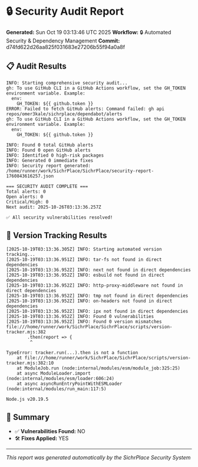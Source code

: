 # 🔒 Security Audit Report

**Generated:** Sun Oct 19 03:13:46 UTC 2025
**Workflow:** 🔒 Automated Security & Dependency Management
**Commit:** d74fd622d26aa825f031683e27206b55f94a0a8f

## 📋 Audit Results
```
INFO: Starting comprehensive security audit...
gh: To use GitHub CLI in a GitHub Actions workflow, set the GH_TOKEN environment variable. Example:
  env:
    GH_TOKEN: ${{ github.token }}
ERROR: Failed to fetch GitHub alerts: Command failed: gh api repos/omer3kale/sichrplace/dependabot/alerts
gh: To use GitHub CLI in a GitHub Actions workflow, set the GH_TOKEN environment variable. Example:
  env:
    GH_TOKEN: ${{ github.token }}

INFO: Found 0 total GitHub alerts
INFO: Found 0 open GitHub alerts
INFO: Identified 0 high-risk packages
INFO: Generated 0 immediate fixes
INFO: Security report generated: /home/runner/work/SichrPlace/SichrPlace/security-report-1760843616257.json

=== SECURITY AUDIT COMPLETE ===
Total alerts: 0
Open alerts: 0
Critical/High: 0
Next audit: 2025-10-26T03:13:36.257Z

✅ All security vulnerabilities resolved!
```

## 🔄 Version Tracking Results
```
[2025-10-19T03:13:36.305Z] INFO: Starting automated version tracking...
[2025-10-19T03:13:36.951Z] INFO: tar-fs not found in direct dependencies
[2025-10-19T03:13:36.952Z] INFO: next not found in direct dependencies
[2025-10-19T03:13:36.952Z] INFO: esbuild not found in direct dependencies
[2025-10-19T03:13:36.952Z] INFO: http-proxy-middleware not found in direct dependencies
[2025-10-19T03:13:36.952Z] INFO: tmp not found in direct dependencies
[2025-10-19T03:13:36.952Z] INFO: on-headers not found in direct dependencies
[2025-10-19T03:13:36.952Z] INFO: ipx not found in direct dependencies
[2025-10-19T03:13:36.952Z] INFO: Found 0 vulnerabilities
[2025-10-19T03:13:36.952Z] INFO: Found 0 version mismatches
file:///home/runner/work/SichrPlace/SichrPlace/scripts/version-tracker.mjs:382
        .then(report => {
         ^

TypeError: tracker.run(...).then is not a function
    at file:///home/runner/work/SichrPlace/SichrPlace/scripts/version-tracker.mjs:382:10
    at ModuleJob.run (node:internal/modules/esm/module_job:325:25)
    at async ModuleLoader.import (node:internal/modules/esm/loader:606:24)
    at async asyncRunEntryPointWithESMLoader (node:internal/modules/run_main:117:5)

Node.js v20.19.5
```

## 🎯 Summary
- ✅ **Vulnerabilities Found:** NO
- 🛠️ **Fixes Applied:** YES

---
*This report was generated automatically by the SichrPlace Security System*
